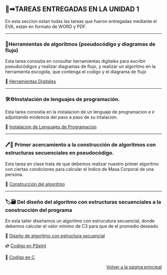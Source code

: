 ## 📁➡︎TAREAS ENTREGADAS EN LA UNIDAD 1

En esta seccion estan todas las tareas que fueron entregadas mediante el EVA, estan en formato de WORD y PDF.

---

### 📎Herramientas de algoritmos (pseudocódigo y diagramas de flujo)

Esta tarea consistia en consultar herramientas digitales para escribir pseudocódigos y realizar diagramas de flujo, y realizar un algoritmo en la herramienta escogida, que contenga el codigo y el diagrama de flujo

📄 [Herramientas Digitales](https://drive.google.com/file/d/1sJCkgg9YLm9DKAn2GsgUss0hvDFGE-8Y/view?usp=sharing)

---

### 🛠️⚙️Instalación de lenguajes de programación.

Esta tarea consistia en la instalacion de un lenguaje de programacion e ir adjuntando evidencia del paso a paso de su intalacion.

📄 [Instalacion de Lenguajes de Programacion](https://drive.google.com/file/d/1vkoSwpQhwfAQ1BL4DET6j3wzAryjnwnZ/view?usp=sharing)

---

### 🖊️🧾 Primer acercamiento a la construcción de algoritmos con estructuras secuenciales en pseudocódigo.

Esta tarea en clase trata de que debemos realizar nuestro primer algoritmo con ciertas condiciones para calcular el Indice de Masa Corporal de una persona.

📄 [Construcción del algoritmo](https://drive.google.com/file/d/1UgD5OPGkzfKdw-fPRkoGzuIxQxsRKjFm/view?usp=sharing)

---

### 🏷️🗃️ Del diseño del algoritmo con estructuras secuenciales a la construcción del programa

En esta taller diseñamos un algortimo con estrucutura secuencial, donde debemos calcular el valor minimo de C3 para que de el promedio deseado

📄 [Diseño de algoritmo con estructura secuencial](https://drive.google.com/file/d/1O_2Fj3cPKEU5BV-YwMxOA2ivuA9s5NWP/view?usp=sharing)

💿 [Codigo en PSeInt](https://drive.google.com/file/d/1QCyLEm3jzQIsPB98yKd0__8QzHTLg7XC/view?usp=sharing)

📖 [Codigo en C](https://drive.google.com/file/d/13l3zms6UnJRRCuap1ZqPDtCgLPGqWX6Y/view?usp=sharing)

<p align="right">
  <a href="index.md">Volver a la página principal</a>
</p>

